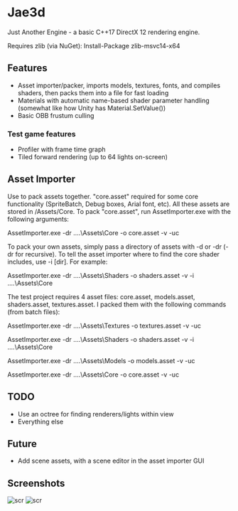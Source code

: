 # Jae3d
Just Another Engine - a basic C++17 DirectX 12 rendering engine.

Requires zlib (via NuGet): Install-Package zlib-msvc14-x64

## Features
+ Asset importer/packer, imports models, textures, fonts, and compiles shaders, then packs them into a file for fast loading
+ Materials with automatic name-based shader parameter handling (somewhat like how Unity has Material.SetValue())
+ Basic OBB frustum culling
### Test game features
+ Profiler with frame time graph
+ Tiled forward rendering (up to 64 lights on-screen)

## Asset Importer
Use to pack assets together. "core.asset" required for some core functionality (SpriteBatch, Debug boxes, Arial font, etc). All these assets are stored in /Assets/Core.
To pack "core.asset", run AssetImporter.exe with the following arguments:

AssetImporter.exe -dr ..\..\Assets\Core -o core.asset -v -uc

To pack your own assets, simply pass a directory of assets with -d or -dr (-dr for recursive). To tell the asset importer where to find the core shader includes,
use -i [dir]. For example:

AssetImporter.exe -dr ..\..\Assets\Shaders -o shaders.asset -v -i ..\..\Assets\Core

The test project requires 4 asset files: core.asset, models.asset, shaders.asset, textures.asset. I packed them with the following commands (from batch files):

AssetImporter.exe -dr ..\..\Assets\Textures -o textures.asset -v -uc

AssetImporter.exe -dr ..\..\Assets\Shaders -o shaders.asset -v -i ..\..\Assets\Core

AssetImporter.exe -dr ..\..\Assets\Models -o models.asset -v -uc

AssetImporter.exe -dr ..\..\Assets\Core -o core.asset -v -uc

## TODO
+ Use an octree for finding renderers/lights within view
+ Everything else

## Future
+ Add scene assets, with a scene editor in the asset importer GUI

## Screenshots
![scr](https://i.imgur.com/yeMr8QS.jpg "screenshot")
![scr](https://i.imgur.com/njdErDx.jpg "screenshot")
